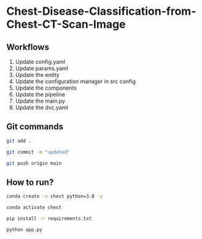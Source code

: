 # Chest-Disease-Classification-from-Chest-CT-Scan-Image

## Workflows

1. Update config.yaml
2. Update params.yaml
3. Update the entity
4. Update the configuration manager in src config
5. Update the components
6. Update the pipeline
7. Update the main.py
8. Update the dvc.yaml

## Git commands

```bash
git add .

git commit -m "updated"

git push origin main

```


## How to run?

```bash
conda create -n chest python=3.8 -y
```
```bash
conda activate chest
```


```bash
pip install -r requirements.txt
```

```bash
python app.py
```